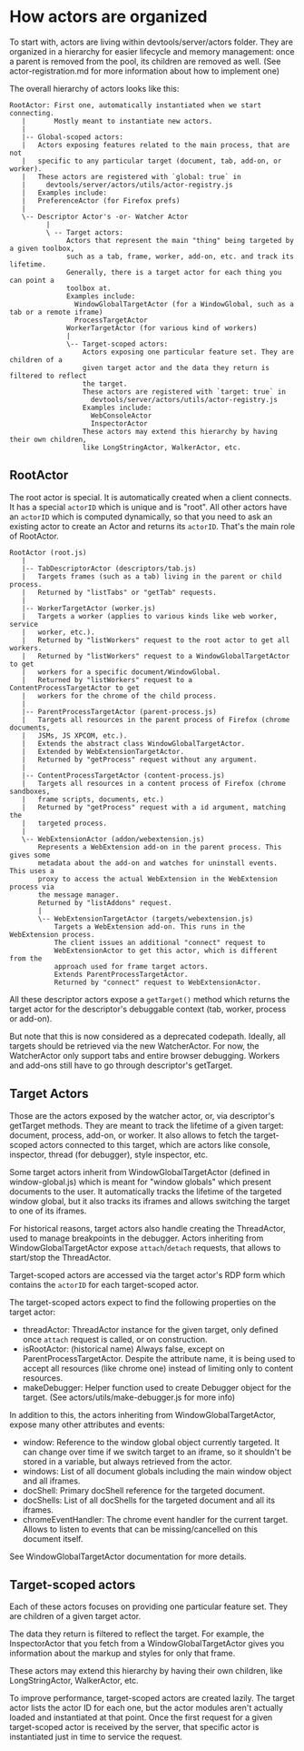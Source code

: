 # How actors are organized

To start with, actors are living within devtools/server/actors folder.
They are organized in a hierarchy for easier lifecycle and memory management:
once a parent is removed from the pool, its children are removed as well.
(See actor-registration.md for more information about how to implement one)

The overall hierarchy of actors looks like this:

```
RootActor: First one, automatically instantiated when we start connecting.
   |       Mostly meant to instantiate new actors.
   |
   |-- Global-scoped actors:
   |   Actors exposing features related to the main process, that are not
   |   specific to any particular target (document, tab, add-on, or worker).
   |   These actors are registered with `global: true` in
   |     devtools/server/actors/utils/actor-registry.js
   |   Examples include:
   |   PreferenceActor (for Firefox prefs)
   |
   \-- Descriptor Actor's -or- Watcher Actor
         |
         \ -- Target actors:
              Actors that represent the main "thing" being targeted by a given toolbox,
              such as a tab, frame, worker, add-on, etc. and track its lifetime.
              Generally, there is a target actor for each thing you can point a
              toolbox at.
              Examples include:
                WindowGlobalTargetActor (for a WindowGlobal, such as a tab or a remote iframe)
                ProcessTargetActor
              WorkerTargetActor (for various kind of workers)
              |
              \-- Target-scoped actors:
                  Actors exposing one particular feature set. They are children of a
                  given target actor and the data they return is filtered to reflect
                  the target.
                  These actors are registered with `target: true` in
                    devtools/server/actors/utils/actor-registry.js
                  Examples include:
                    WebConsoleActor
                    InspectorActor
                  These actors may extend this hierarchy by having their own children,
                  like LongStringActor, WalkerActor, etc.
```

## RootActor

The root actor is special. It is automatically created when a client connects.
It has a special `actorID` which is unique and is "root".
All other actors have an `actorID` which is computed dynamically,
so that you need to ask an existing actor to create an Actor
and returns its `actorID`. That's the main role of RootActor.

```
RootActor (root.js)
   |
   |-- TabDescriptorActor (descriptors/tab.js)
   |   Targets frames (such as a tab) living in the parent or child process.
   |   Returned by "listTabs" or "getTab" requests.
   |
   |-- WorkerTargetActor (worker.js)
   |   Targets a worker (applies to various kinds like web worker, service
   |   worker, etc.).
   |   Returned by "listWorkers" request to the root actor to get all workers.
   |   Returned by "listWorkers" request to a WindowGlobalTargetActor to get
   |   workers for a specific document/WindowGlobal.
   |   Returned by "listWorkers" request to a ContentProcessTargetActor to get
   |   workers for the chrome of the child process.
   |
   |-- ParentProcessTargetActor (parent-process.js)
   |   Targets all resources in the parent process of Firefox (chrome documents,
   |   JSMs, JS XPCOM, etc.).
   |   Extends the abstract class WindowGlobalTargetActor.
   |   Extended by WebExtensionTargetActor.
   |   Returned by "getProcess" request without any argument.
   |
   |-- ContentProcessTargetActor (content-process.js)
   |   Targets all resources in a content process of Firefox (chrome sandboxes,
   |   frame scripts, documents, etc.)
   |   Returned by "getProcess" request with a id argument, matching the
   |   targeted process.
   |
   \-- WebExtensionActor (addon/webextension.js)
       Represents a WebExtension add-on in the parent process. This gives some
       metadata about the add-on and watches for uninstall events. This uses a
       proxy to access the actual WebExtension in the WebExtension process via
       the message manager.
       Returned by "listAddons" request.
       |
       \-- WebExtensionTargetActor (targets/webextension.js)
           Targets a WebExtension add-on. This runs in the WebExtension process.
           The client issues an additional "connect" request to
           WebExtensionActor to get this actor, which is different from the
           approach used for frame target actors.
           Extends ParentProcessTargetActor.
           Returned by "connect" request to WebExtensionActor.
```
All these descriptor actors expose a `getTarget()` method which
returns the target actor for the descriptor's debuggable context
(tab, worker, process or add-on).

But note that this is now considered as a deprecated codepath.
Ideally, all targets should be retrieved via the new WatcherActor.
For now, the WatcherActor only support tabs and entire browser debugging.
Workers and add-ons still have to go through descriptor's getTarget.

## Target Actors

Those are the actors exposed by the watcher actor, or, via descriptor's getTarget methods.
They are meant to track the lifetime of a given target: document, process, add-on, or worker.
It also allows to fetch the target-scoped actors connected to this target,
which are actors like console, inspector, thread (for debugger), style inspector, etc.

Some target actors inherit from WindowGlobalTargetActor (defined in
window-global.js) which is meant for "window globals" which present
documents to the user. It automatically tracks the lifetime of the targeted
window global, but it also tracks its iframes and allows switching the
target to one of its iframes.

For historical reasons, target actors also handle creating the ThreadActor, used
to manage breakpoints in the debugger. Actors inheriting from
WindowGlobalTargetActor expose `attach`/`detach` requests, that allows to
start/stop the ThreadActor.

Target-scoped actors are accessed via the target actor's RDP form which contains
the `actorID` for each target-scoped actor.

The target-scoped actors expect to find the following properties on the target
actor:
 - threadActor:
   ThreadActor instance for the given target,
   only defined once `attach` request is called, or on construction.
 - isRootActor: (historical name)
   Always false, except on ParentProcessTargetActor.
   Despite the attribute name, it is being used to accept all resources
   (like chrome one) instead of limiting only to content resources.
 - makeDebugger:
   Helper function used to create Debugger object for the target.
   (See actors/utils/make-debugger.js for more info)

In addition to this, the actors inheriting from WindowGlobalTargetActor,
expose many other attributes and events:
 - window:
   Reference to the window global object currently targeted.
   It can change over time if we switch target to an iframe, so it
   shouldn't be stored in a variable, but always retrieved from the actor.
 - windows:
   List of all document globals including the main window object and all
   iframes.
 - docShell:
   Primary docShell reference for the targeted document.
 - docShells:
   List of all docShells for the targeted document and all its iframes.
 - chromeEventHandler:
   The chrome event handler for the current target. Allows to listen to events
   that can be missing/cancelled on this document itself.

See WindowGlobalTargetActor documentation for more details.

## Target-scoped actors

Each of these actors focuses on providing one particular feature set. They are
children of a given target actor.

The data they return is filtered to reflect the target. For example, the
InspectorActor that you fetch from a WindowGlobalTargetActor gives you information
about the markup and styles for only that frame.

These actors may extend this hierarchy by having their own children, like
LongStringActor, WalkerActor, etc.

To improve performance, target-scoped actors are created lazily. The target
actor lists the actor ID for each one, but the actor modules aren't actually
loaded and instantiated at that point. Once the first request for a given
target-scoped actor is received by the server, that specific actor is
instantiated just in time to service the request.
